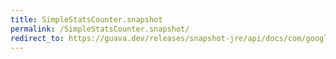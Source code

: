 ```yaml
---
title: SimpleStatsCounter.snapshot
permalink: /SimpleStatsCounter.snapshot/
redirect_to: https://guava.dev/releases/snapshot-jre/api/docs/com/google/common/cache/AbstractCache.SimpleStatsCounter.html#snapshot--
---
```

